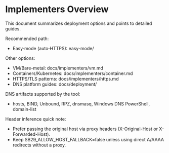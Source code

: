 # Implementers Overview

This document summarizes deployment options and points to detailed guides.

Recommended path:
- Easy‑mode (auto‑HTTPS): easy-mode/

Other options:
- VM/Bare-metal: docs/implementers/vm.md
- Containers/Kubernetes: docs/implementers/container.md
- HTTPS/TLS patterns: docs/implementers/https.md
- DNS platform guides: docs/deployment/

DNS artifacts supported by the tool:
- hosts, BIND, Unbound, RPZ, dnsmasq, Windows DNS PowerShell, domain-list

Header inference quick note:
- Prefer passing the original host via proxy headers (X-Original-Host or X-Forwarded-Host).
- Keep SB29_ALLOW_HOST_FALLBACK=false unless using direct A/AAAA redirects without a proxy.

